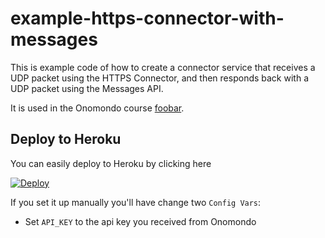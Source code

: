 # example-https-connector-with-messages

This is example code of how to create a connector service that receives a UDP packet using the HTTPS Connector, and then responds back with a UDP packet using the Messages API.

It is used in the Onomondo course [foobar](https://help.onomondo.com/foobar).

## Deploy to Heroku

You can easily deploy to Heroku by clicking here

[![Deploy](https://www.herokucdn.com/deploy/button.svg)](https://heroku.com/deploy)

If you set it up manually you'll have change two `Config Vars`:
* Set `API_KEY` to the api key you received from Onomondo
